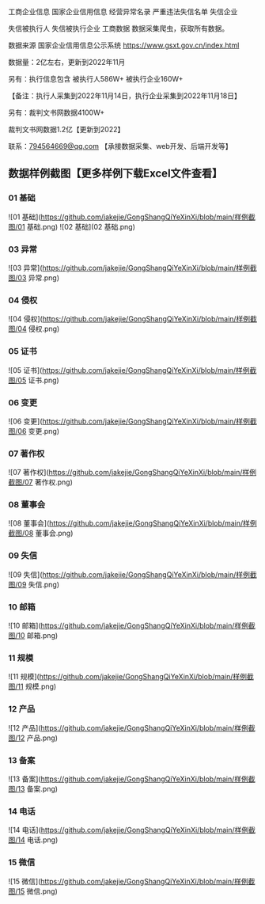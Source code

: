 ﻿工商企业信息  国家企业信用信息  经营异常名录  严重违法失信名单  失信企业

失信被执行人 失信被执行企业 工商数据 数据采集爬虫，获取所有数据。


数据来源 国家企业信用信息公示系统  https://www.gsxt.gov.cn/index.html


数据量：2亿左右，更新到2022年11月


另有：执行信息包含 被执行人586W+  被执行企业160W+ 

【备注：执行人采集到2022年11月14日，执行企业采集到2022年11月18日】

另有：裁判文书网数据4100W+

裁判文书网数据1.2亿【更新到2022】




联系：794564669@qq.com  【承接数据采集、web开发、后端开发等】

## 数据样例截图【更多样例下载Excel文件查看】


### 01 基础
![01 基础](https://github.com/jakejie/GongShangQiYeXinXi/blob/main/样例截图/01 基础.png)
![02 基础](02 基础.png)

### 03 异常
![03 异常](https://github.com/jakejie/GongShangQiYeXinXi/blob/main/样例截图/03 异常.png)
### 04 侵权
![04 侵权](https://github.com/jakejie/GongShangQiYeXinXi/blob/main/样例截图/04 侵权.png)
### 05 证书
![05 证书](https://github.com/jakejie/GongShangQiYeXinXi/blob/main/样例截图/05 证书.png)
### 06 变更
![06 变更](https://github.com/jakejie/GongShangQiYeXinXi/blob/main/样例截图/06 变更.png)
### 07 著作权
![07 著作权](https://github.com/jakejie/GongShangQiYeXinXi/blob/main/样例截图/07 著作权.png)
### 08 董事会
![08 董事会](https://github.com/jakejie/GongShangQiYeXinXi/blob/main/样例截图/08 董事会.png)
### 09 失信
![09 失信](https://github.com/jakejie/GongShangQiYeXinXi/blob/main/样例截图/09 失信.png)
### 10 邮箱
![10 邮箱](https://github.com/jakejie/GongShangQiYeXinXi/blob/main/样例截图/10 邮箱.png)
### 11 规模
![11 规模](https://github.com/jakejie/GongShangQiYeXinXi/blob/main/样例截图/11 规模.png)
### 12 产品
![12 产品](https://github.com/jakejie/GongShangQiYeXinXi/blob/main/样例截图/12 产品.png)
### 13 备案
![13 备案](https://github.com/jakejie/GongShangQiYeXinXi/blob/main/样例截图/13 备案.png)
### 14 电话
![14 电话](https://github.com/jakejie/GongShangQiYeXinXi/blob/main/样例截图/14 电话.png)
### 15 微信
![15 微信](https://github.com/jakejie/GongShangQiYeXinXi/blob/main/样例截图/15 微信.png)






